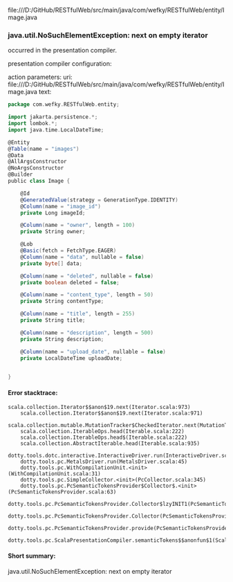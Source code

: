 file:///D:/GitHub/RESTfulWeb/src/main/java/com/wefky/RESTfulWeb/entity/Image.java
### java.util.NoSuchElementException: next on empty iterator

occurred in the presentation compiler.

presentation compiler configuration:


action parameters:
uri: file:///D:/GitHub/RESTfulWeb/src/main/java/com/wefky/RESTfulWeb/entity/Image.java
text:
```scala
package com.wefky.RESTfulWeb.entity;

import jakarta.persistence.*;
import lombok.*;
import java.time.LocalDateTime;

@Entity
@Table(name = "images")
@Data
@AllArgsConstructor
@NoArgsConstructor
@Builder
public class Image {

    @Id
    @GeneratedValue(strategy = GenerationType.IDENTITY)
    @Column(name = "image_id")
    private Long imageId;

    @Column(name = "owner", length = 100)
    private String owner;

    @Lob
    @Basic(fetch = FetchType.EAGER)
    @Column(name = "data", nullable = false)
    private byte[] data;

    @Column(name = "deleted", nullable = false)
    private boolean deleted = false;

    @Column(name = "content_type", length = 50)
    private String contentType;

    @Column(name = "title", length = 255)
    private String title;

    @Column(name = "description", length = 500)
    private String description;

    @Column(name = "upload_date", nullable = false)
    private LocalDateTime uploadDate;

    
}

```



#### Error stacktrace:

```
scala.collection.Iterator$$anon$19.next(Iterator.scala:973)
	scala.collection.Iterator$$anon$19.next(Iterator.scala:971)
	scala.collection.mutable.MutationTracker$CheckedIterator.next(MutationTracker.scala:76)
	scala.collection.IterableOps.head(Iterable.scala:222)
	scala.collection.IterableOps.head$(Iterable.scala:222)
	scala.collection.AbstractIterable.head(Iterable.scala:935)
	dotty.tools.dotc.interactive.InteractiveDriver.run(InteractiveDriver.scala:164)
	dotty.tools.pc.MetalsDriver.run(MetalsDriver.scala:45)
	dotty.tools.pc.WithCompilationUnit.<init>(WithCompilationUnit.scala:31)
	dotty.tools.pc.SimpleCollector.<init>(PcCollector.scala:345)
	dotty.tools.pc.PcSemanticTokensProvider$Collector$.<init>(PcSemanticTokensProvider.scala:63)
	dotty.tools.pc.PcSemanticTokensProvider.Collector$lzyINIT1(PcSemanticTokensProvider.scala:63)
	dotty.tools.pc.PcSemanticTokensProvider.Collector(PcSemanticTokensProvider.scala:63)
	dotty.tools.pc.PcSemanticTokensProvider.provide(PcSemanticTokensProvider.scala:88)
	dotty.tools.pc.ScalaPresentationCompiler.semanticTokens$$anonfun$1(ScalaPresentationCompiler.scala:109)
```
#### Short summary: 

java.util.NoSuchElementException: next on empty iterator